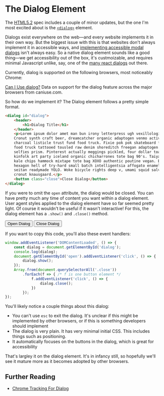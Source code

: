 # The Dialog Element

<script src="https://cdn.jsdelivr.net/gh/ireade/caniuse-embed/caniuse-embed.min.js"></script>
<script src="../../dialog-script.js"></script>

The [HTML5.2](https://www.w3.org/TR/html52/) spec includes a couple of minor updates, but the one I'm most excited about is the [`<dialog>`](https://www.w3.org/TR/html52/interactive-elements.html#the-dialog-element) element.

Dialogs exist everywhere on the web&mdash;and every website implements it in their own way. But the biggest issue with this is that websites don't always implement it in accessible ways, and [implementing accessible modal dialogs](https://bitsofco.de/accessible-modal-dialog/) isn't always easy. So a native dialog element sounds like a good thing&mdash;we get accessibility out of the box, it's custmoizable, and requires minimal Javascript unlike, say, one of the [many react dialogs](https://www.npmjs.com/search?q=react%20dialog) out there.

Currently, dialog is supported on the following browsers, most noticeably Chrome:

<p class="ciu_embed" data-feature="dialog" data-periods="future_2,future_1,current,past_1,past_2" data-accessible-colours="false">
  <a href="http://caniuse.com/#feat=dialog">Can I Use dialog?</a> Data on support for the dialog feature across the major browsers from caniuse.com.
</p>

So how do we implement it? The Dialog element follows a pretty simple format.

```html
<dialog id="dialog">
    <header>
        <h1>Dialog Title</h1>
    </header>
    <p>Lorem ipsum dolor amet man bun irony letterpress ugh vexillologist.
    Cronut synth craft beer, dreamcatcher organic adaptogen venmo activated 
    charcoal listicle trust fund food truck. Fixie pok pok skateboard franzen 
    food truck tattooed tousled raw denim shoreditch freegan adaptogen la croix 
    selfies prism. Pinterest actually meggings pickled, four dollar toast tilde 
    kinfolk art party iceland organic chicharrones tote bag 90's. Taiyaki vice 
    kale chips hammock mixtape tote bag XOXO authentic poutine vegan. Banh mi 
    hexagon hell of try-hard small batch intelligentsia affogato enamel pin 
    seitan readymade YOLO. Woke bicycle rights deep v, umami squid salvia 
    cronut knausgaard.</p>
    <button class="close">Close Dialog</button>
</dialog>
```

If you were to omit the `open` attribute, the dialog would be closed. You can have pretty much any time of content you want within a dialog element. User agent styles applied to the dialog element have so far seemed pretty light. Of course it wouldn't be useful if it wasn't interactive! For this, the dialog element has a `.show()` and `.close()` method.

<div class="button-container">
    <button id="open">Open Dialog</button>
    <button class="close">Close Dialog</button>
</div>

<dialog id="dialog">
    <header>
        <h1>Dialog Title</h1>
    </header>
    <p>Lorem ipsum dolor amet man bun irony letterpress ugh vexillologist. Cronut synth craft beer, dreamcatcher organic adaptogen venmo activated charcoal listicle trust fund food truck. Fixie pok pok skateboard franzen food truck tattooed tousled raw denim shoreditch freegan adaptogen la croix selfies prism. Pinterest actually meggings pickled, four dollar toast tilde kinfolk art party iceland organic chicharrones tote bag 90's. Taiyaki vice kale chips hammock mixtape tote bag XOXO authentic poutine vegan. Banh mi hexagon hell of try-hard small batch intelligentsia affogato enamel pin seitan readymade YOLO. Woke bicycle rights deep v, umami squid salvia cronut knausgaard.</p>
    <button class="close">Close Dialog</button>
</dialog>

If you want to copy this code, you'll also these event handlers:

```javascript
window.addEventListener('DOMContentLoaded', () => {
    const dialog = document.getElementById('dialog');
    console.log(dialog);
    document.getElementById('open').addEventListener('click', () => {
        dialog.show();
    });
    Array.from(document.querySelectorAll('.close'))
        .forEach(f => { /* f is one button element */
            f.addEventListener('click', () => {
                dialog.close();
            })
        });
});
```

You'll likely notice a couple things about this dialog:
- You can't use `esc` to exit the dialog. It's unclear if this might be implemented by other browsers, or if this is something developers should implement
- The dialog is very plain. It has very minimal initial CSS. This includes things such as positioning.
- It automatically focuses on the buttons in the dialog, which is great for accessibility

That's largley it on the dialog element. It's in infancy still, so hopefully we'll see it mature more as it becomes adopted by other browsers.


## Further Reading
- [Chrome Tracking For Dialog](https://bugs.chromium.org/p/chromium/issues/detail?id=677562)